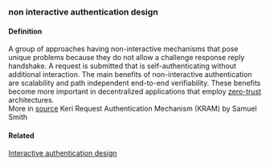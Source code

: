 ### non interactive authentication design

<h4>Definition</h4><p>A group of approaches having non-interactive mechanisms that pose unique problems because they do not allow a challenge response reply handshake. A request is submitted that is self-authenticating without additional interaction. The main benefits of non-interactive authentication are scalability and path independent end-to-end verifiability. These benefits become more important in decentralized applications that employ <a href="zero-trust">zero-trust</a> architectures.<br>More in <a href="https://hackmd.io/ZbVAbNK1SPyT90-oNwN_cw">source</a> Keri Request Authentication Mechanism (KRAM) by Samuel Smith</p><h4>Related</h4><p><a href="interactive-authentication-design">Interactive authentication design</a></p>